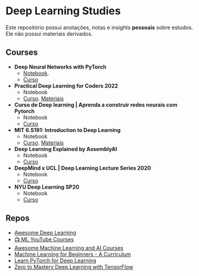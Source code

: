 # Deep Learning Studies
Este repositório possui anotações, notas e insights **pessoais** sobre estudos. Ele não possui materiais derivados.

## Courses
- **Deep Neural Networks with PyTorch**
  - [Notebook](https://github.com/k3ybladewielder/deep_learning/blob/main/deep_nn_pytorch/deep_nn_pytorch.ipynb). 
  - [Curso](https://www.coursera.org/learn/deep-neural-networks-with-pytorch)
- **Practical Deep Learning for Coders 2022**
  - Notebook
  - [Curso](https://www.youtube.com/playlist?list=PLfYUBJiXbdtSvpQjSnJJ_PmDQB_VyT5iU). [Materiais](https://course.fast.ai/)
- **Curso de Deep learning | Aprenda a construir redes neurais com Pytorch**
  - Notebook
  - [Curso](https://www.youtube.com/playlist?list=PL5TJqBvpXQv6cd1kade4kjwr8_QQj8j3k)
- **MIT 6.S191: Introduction to Deep Learning**
  - Notebook
  - [Curso](https://www.youtube.com/playlist?list=PLtBw6njQRU-rwp5__7C0oIVt26ZgjG9NI). [Materiais](https://github.com/aamini/introtodeeplearning)
- **Deep Learning Explained by AssemblyAI**
  - Notebook
  - [Curso](https://www.youtube.com/playlist?list=PLcWfeUsAys2nPgh-gYRlexc6xvscdvHqX)
- **DeepMind x UCL | Deep Learning Lecture Series 2020**
  - Notebook
  - [Curso](https://www.youtube.com/playlist?list=PLqYmG7hTraZCDxZ44o4p3N5Anz3lLRVZF)
- **NYU Deep Learning SP20**
  - Notebook
  - [Curso](https://www.youtube.com/playlist?list=PLLHTzKZzVU9eaEyErdV26ikyolxOsz6mq)

## Repos
- [Awesome Deep Learning](https://github.com/ChristosChristofidis/awesome-deep-learning#courses)
- [📺 ML YouTube Courses](https://github.com/dair-ai/ML-YouTube-Courses)
- [Awesome Machine Learning and AI Courses](https://github.com/luspr/awesome-ml-courses)
- [Machine Learning for Beginners - A Curriculum](https://github.com/microsoft/ML-For-Beginners)
- [Learn PyTorch for Deep Learning](https://github.com/mrdbourke/pytorch-deep-learning)
- [Zero to Mastery Deep Learning with TensorFlow](https://github.com/mrdbourke/tensorflow-deep-learning)
